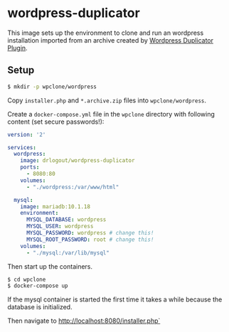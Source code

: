 # wordpress-duplicator

This image sets up the environment to clone and run an wordpress installation imported from an archive created by [Wordpress Duplicator Plugin](https://de.wordpress.org/plugins/duplicator).

## Setup

```bash
$ mkdir -p wpclone/wordpress
```

Copy `installer.php` and `*.archive.zip` files into `wpclone/wordpress`.

Create a `docker-compose.yml` file in the `wpclone` directory with following content (set secure passwords!):
```yml
version: '2'

services:
  wordpress:
    image: drlogout/wordpress-duplicator
    ports:
      - 8080:80
    volumes:
      - "./wordpress:/var/www/html"

  mysql:
    image: mariadb:10.1.18
    environment:
      MYSQL_DATABASE: wordpress
      MYSQL_USER: wordpress
      MYSQL_PASSWORD: wordpress # change this!
      MYSQL_ROOT_PASSWORD: root # change this!
    volumes:
      - "./mysql:/var/lib/mysql"
```

Then start up the containers.

```bash
$ cd wpclone
$ docker-compose up
```

If the mysql container is started the first time it takes a while because the database is initialized.

Then navigate to [http://localhost:8080/installer.php`](http://localhost:8080/installer.php)
